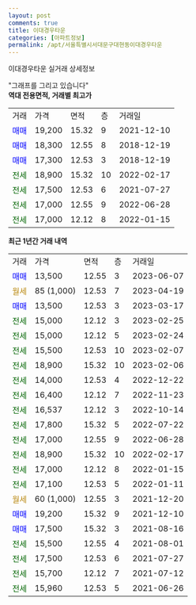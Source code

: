 ```yaml
---
layout: post
comments: true
title: 이대경우타운
categories: [아파트정보]
permalink: /apt/서울특별시서대문구대현동이대경우타운
---
```


이대경우타운 실거래 상세정보

<script type="text/javascript">
  google.charts.load('current', {'packages':['line', 'corechart']});
  google.charts.setOnLoadCallback(drawChart);

  function drawChart() {
    var data = new google.visualization.DataTable();
    data.addColumn('date', '거래일');
    data.addColumn('number', "매매");
    data.addColumn('number', "전세");
    data.addColumn('number', "전매");

    data.addRows([[new Date(Date.parse("2023-06-07")), 13500, null, null], [new Date(Date.parse("2023-04-19")), null, null, null], [new Date(Date.parse("2023-03-17")), 13500, null, null], [new Date(Date.parse("2023-02-25")), null, 15000, null], [new Date(Date.parse("2023-02-24")), null, 15000, null], [new Date(Date.parse("2023-02-07")), null, 15500, null], [new Date(Date.parse("2023-02-06")), null, 18900, null], [new Date(Date.parse("2022-12-22")), null, 14000, null], [new Date(Date.parse("2022-11-23")), null, 16400, null], [new Date(Date.parse("2022-10-14")), null, 16537, null], [new Date(Date.parse("2022-07-22")), null, 17800, null], [new Date(Date.parse("2022-06-28")), null, 17000, null], [new Date(Date.parse("2022-02-17")), null, 18900, null], [new Date(Date.parse("2022-01-15")), null, 17000, null], [new Date(Date.parse("2022-01-11")), null, 17100, null], [new Date(Date.parse("2021-12-20")), null, null, null], [new Date(Date.parse("2021-12-10")), 19200, null, null], [new Date(Date.parse("2021-08-16")), 17500, null, null], [new Date(Date.parse("2021-08-01")), null, 15500, null], [new Date(Date.parse("2021-07-27")), null, 17500, null], [new Date(Date.parse("2021-07-12")), null, 15700, null], [new Date(Date.parse("2021-06-26")), null, 15960, null]]);

    var options = {
      hAxis: {
        format: 'yyyy/MM/dd'
      },    
      lineWidth: 0,
      pointsVisible: true,    
      title: '최근 1년간 유형별 실거래가 분포',
      legend: { position: 'bottom' }
    };

    var formatter = new google.visualization.NumberFormat({pattern:'###,###'} );
    formatter.format(data, 1);
    formatter.format(data, 2);
    
    setTimeout(function() {
        var chart = new google.visualization.LineChart(document.getElementById('columnchart_material'));
        chart.draw(data, (options));
        document.getElementById('loading').style.display = 'none';
    }, 200);
  }
</script>


<div id="loading" style="z-index:20; display: block; margin-left: 0px">"그래프를 그리고 있습니다"</div>
<div id="columnchart_material" style="width: 95%; margin-left: 0px; display: block"></div>
<!-- contents start -->
<b>역대 전용면적, 거래별 최고가</b>
<table class="sortable">
    <tr>
      <td>거래</td>
      <td>가격</td>
      <td>면적</td>
      <td>층</td>
      <td>거래일</td>
    </tr>
        <tr>
          <td><a style="color: blue">매매</a></td>
          <td>19,200</td>
          <td>15.32</td>
          <td>9</td>
          <td>2021-12-10</td>
        </tr>            <tr>
          <td><a style="color: blue">매매</a></td>
          <td>18,300</td>
          <td>12.55</td>
          <td>8</td>
          <td>2018-12-19</td>
        </tr>            <tr>
          <td><a style="color: blue">매매</a></td>
          <td>17,300</td>
          <td>12.53</td>
          <td>3</td>
          <td>2018-12-19</td>
        </tr>        
        <tr>
              <td><a style="color: darkgreen">전세</a></td>
              <td>18,900</td>
              <td>15.32</td>
              <td>10</td>
              <td>2022-02-17</td>
            </tr>            <tr>
              <td><a style="color: darkgreen">전세</a></td>
              <td>17,500</td>
              <td>12.53</td>
              <td>6</td>
              <td>2021-07-27</td>
            </tr>            <tr>
              <td><a style="color: darkgreen">전세</a></td>
              <td>17,000</td>
              <td>12.55</td>
              <td>9</td>
              <td>2022-06-28</td>
            </tr>            <tr>
              <td><a style="color: darkgreen">전세</a></td>
              <td>17,000</td>
              <td>12.12</td>
              <td>8</td>
              <td>2022-01-15</td>
            </tr>        
    
</table>

<b>최근 1년간 거래 내역</b>

<table class="sortable">
    <tr>
      <td>거래</td>
      <td>가격</td>
      <td>면적</td>
      <td>층</td>
      <td>거래일</td>
    </tr>
    <tr>
      <td><a style="color: blue">매매</a></td>
      <td>13,500</td>
      <td>12.55</td>
      <td>3</td>
      <td>2023-06-07</td>
    </tr>          <tr>
      <td><a style="color: darkgoldenrod">월세</a></td>
      <td>85 (1,000)</td>
      <td>12.53</td>
      <td>7</td>
      <td>2023-04-19</td>
    </tr>          <tr>
      <td><a style="color: blue">매매</a></td>
      <td>13,500</td>
      <td>12.53</td>
      <td>3</td>
      <td>2023-03-17</td>
    </tr>          <tr>
      <td><a style="color: darkgreen">전세</a></td>
      <td>15,000</td>
      <td>12.12</td>
      <td>3</td>
      <td>2023-02-25</td>
    </tr>          <tr>
      <td><a style="color: darkgreen">전세</a></td>
      <td>15,000</td>
      <td>12.12</td>
      <td>5</td>
      <td>2023-02-24</td>
    </tr>          <tr>
      <td><a style="color: darkgreen">전세</a></td>
      <td>15,500</td>
      <td>12.53</td>
      <td>10</td>
      <td>2023-02-07</td>
    </tr>          <tr>
      <td><a style="color: darkgreen">전세</a></td>
      <td>18,900</td>
      <td>15.32</td>
      <td>10</td>
      <td>2023-02-06</td>
    </tr>          <tr>
      <td><a style="color: darkgreen">전세</a></td>
      <td>14,000</td>
      <td>12.53</td>
      <td>4</td>
      <td>2022-12-22</td>
    </tr>          <tr>
      <td><a style="color: darkgreen">전세</a></td>
      <td>16,400</td>
      <td>12.12</td>
      <td>7</td>
      <td>2022-11-23</td>
    </tr>          <tr>
      <td><a style="color: darkgreen">전세</a></td>
      <td>16,537</td>
      <td>12.12</td>
      <td>3</td>
      <td>2022-10-14</td>
    </tr>          <tr>
      <td><a style="color: darkgreen">전세</a></td>
      <td>17,800</td>
      <td>15.32</td>
      <td>5</td>
      <td>2022-07-22</td>
    </tr>          <tr>
      <td><a style="color: darkgreen">전세</a></td>
      <td>17,000</td>
      <td>12.55</td>
      <td>9</td>
      <td>2022-06-28</td>
    </tr>          <tr>
      <td><a style="color: darkgreen">전세</a></td>
      <td>18,900</td>
      <td>15.32</td>
      <td>10</td>
      <td>2022-02-17</td>
    </tr>          <tr>
      <td><a style="color: darkgreen">전세</a></td>
      <td>17,000</td>
      <td>12.12</td>
      <td>8</td>
      <td>2022-01-15</td>
    </tr>          <tr>
      <td><a style="color: darkgreen">전세</a></td>
      <td>17,100</td>
      <td>12.53</td>
      <td>5</td>
      <td>2022-01-11</td>
    </tr>          <tr>
      <td><a style="color: darkgoldenrod">월세</a></td>
      <td>60 (1,000)</td>
      <td>12.55</td>
      <td>3</td>
      <td>2021-12-20</td>
    </tr>          <tr>
      <td><a style="color: blue">매매</a></td>
      <td>19,200</td>
      <td>15.32</td>
      <td>9</td>
      <td>2021-12-10</td>
    </tr>          <tr>
      <td><a style="color: blue">매매</a></td>
      <td>17,500</td>
      <td>15.32</td>
      <td>3</td>
      <td>2021-08-16</td>
    </tr>          <tr>
      <td><a style="color: darkgreen">전세</a></td>
      <td>15,500</td>
      <td>12.55</td>
      <td>4</td>
      <td>2021-08-01</td>
    </tr>          <tr>
      <td><a style="color: darkgreen">전세</a></td>
      <td>17,500</td>
      <td>12.53</td>
      <td>6</td>
      <td>2021-07-27</td>
    </tr>          <tr>
      <td><a style="color: darkgreen">전세</a></td>
      <td>15,700</td>
      <td>12.12</td>
      <td>7</td>
      <td>2021-07-12</td>
    </tr>          <tr>
      <td><a style="color: darkgreen">전세</a></td>
      <td>15,960</td>
      <td>12.53</td>
      <td>5</td>
      <td>2021-06-26</td>
    </tr>      </table>
<!-- contents end -->    

